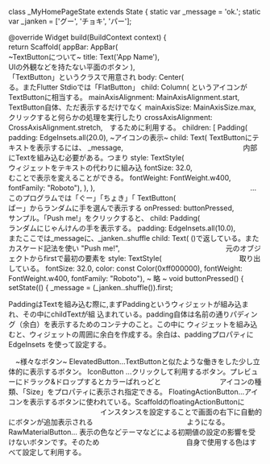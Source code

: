 class _MyHomePageState extends State<MyHomePage> {
  static var _message = 'ok.';
  static var _janken = <String>['グー', 'チョキ', 'パー'];

  @override
  Widget build(BuildContext context) {                       
    return Scaffold(
      appBar: AppBar(　　　　　　　　　　　　　　　　　　　　~TextButtonについて~
        title: Text('App Name'),　　　　　　　　　　　　　　UIの外観などを持たない平面のボタン
      ),　　　　　　　　　　　　　　　　　　　　　　　　　　「TextButton」というクラスで用意され
      body: Center(　　　　　　　　　　　　　　　　　　　　る。またFlutter Stdioでは「FlatButton」
        child: Column(                                  というアイコンがTextButtonに相当する。
          mainAxisAlignment: MainAxisAlignment.start,　　TextButton自体、ただ表示するだけでなく
          mainAxisSize: MainAxisSize.max,　　　　　　　　　クリックすると何らかの処理を実行したり
          crossAxisAlignment: CrossAxisAlignment.stretch,　するために利用する。
          children: <Widget>[
            Padding(
              padding: EdgeInsets.all(20.0),             ~アイコンの表示~
              child: Text(                               TextButtonにテキストを表示するには、
                _message,　　　　　　　　　　　　　　　　　内部にTextを組み込む必要がある。つまり
                style: TextStyle(　　　　　　　　　　　　　ウィジェットをテキストの代わりに組み込
                  fontSize: 32.0,　　　　　　　　　　　　　むことで表示を変えることができる。
                  fontWeight: FontWeight.w400,
                  fontFamily: "Roboto"),
              ),
            ),　　　　　　　　　　　　　　　　　　　　　　...このプログラムでは「ぐー」「ちょき」「
            TextButton(　　　　　　　　　　　　　　　　　　ぱー」からランダムに手を選んで表示する
              onPressed: buttonPressed,　　　　　　　　　サンプル。「Push me!」をクリックすると、
              child: Padding(　　　　　　　　　　　　　　　ランダムにじゃんけんの手を表示する。
                padding: EdgeInsets.all(10.0),　　　　　またここでは_messageに、_janken..shuffle
                child: Text(                           ()で返している。またカスケード記法を使い
                  "Push me!",　　　　　　　　　　　　　　　元のオブジェクトからfirstで最初の要素を
                  style: TextStyle(　　　　　　　　　　　取り出している。
                    fontSize: 32.0,
                    color: const Color(0xff000000),
                    fontWeight: FontWeight.w400,
                    fontFamily: "Roboto"),
              ~ 略 ~
    void buttonPressed() {
    setState(() {
      _message = (_janken..shuffle()).first;

PaddingはTextを組み込む際に,まずPaddingというウィジェットが組み込まれ、その中にchildTextが組
込まれている。padding自体は名前の通りパディング（余白）を表示するためのコンテナのこと。この中に
ウィジェットを組み込むと、ウィジェットの周囲に余白を作成する。余白は、paddingプロパティにEdgeInsets
を使って設定する。

　~様々なボタン~
ElevatedButton...TextButtonと似たような働きをした少し立体的に表示するボタン。
IconButton ...クリックして利用するボタン。プレビューにドラック&ドロップするとカラーぱれっどと
　　　　　　　　アイコンの種類、「Size」をプロパティに表示され指定できる。
FloatingActionButton...アイコンを表示するボタンに使われている。ScaffoldのfloatingActionButtonに
　　　　　　　　　　　　　インスタンスを設定することで画面の右下に自動的にボタンが追加表示される
　　　　　　　　　　　　　ようになる。
RawMaterialButton... 表示の色などテーマなどによる初期値の設定の影響を受けないボタンです。そのため
　　　　　　　　　　　　自身で使用する色はすべて設定して利用する。
